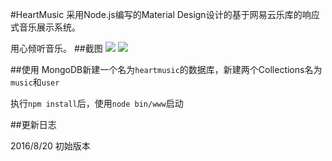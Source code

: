 #HeartMusic
采用Node.js编写的Material Design设计的基于网易云乐库的响应式音乐展示系统。

用心倾听音乐。
##截图
![](http://i.imgur.com/Ngt2LpH.png)
![](http://i.imgur.com/5cls9vw.png)

##使用
MongoDB新建一个名为```heartmusic```的数据库，新建两个Collections名为```music```和```user```

执行```npm install```后，使用```node bin/www```启动

##更新日志

2016/8/20 初始版本
